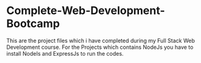 # Complete-Web-Development-Bootcamp

This are the project files which i have completed during my Full Stack Web Development course.
For the Projects which contains NodeJs you have to install NodeIs and ExpressJs to run the codes.
